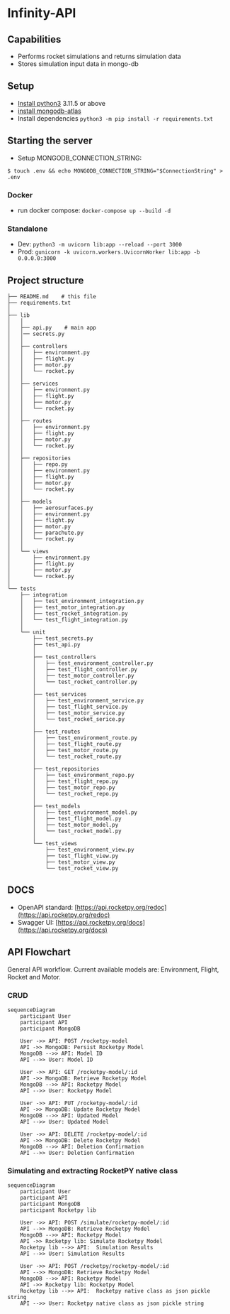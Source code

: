 # Infinity-API

## Capabilities
- Performs rocket simulations and returns simulation data
- Stores simulation input data in mongo-db

## Setup
- [Install python3](https://www.python.org/downloads/) 3.11.5 or above
- [install mongodb-atlas](https://www.mongodb.com/try/download/community)
- Install dependencies `python3 -m pip install -r requirements.txt`

## Starting the server
- Setup MONGODB_CONNECTION_STRING:
```
$ touch .env && echo MONGODB_CONNECTION_STRING="$ConnectionString" > .env
```

### Docker
- run docker compose: `docker-compose up --build -d`

### Standalone 
- Dev: `python3 -m uvicorn lib:app --reload --port 3000`
- Prod: `gunicorn -k uvicorn.workers.UvicornWorker lib:app -b 0.0.0.0:3000`

## Project structure
```
├── README.md    # this file
├── requirements.txt
│   
├── lib
│   │   
│   ├── api.py    # main app
│   │── secrets.py
│   │   
│   ├── controllers
│   │   ├── environment.py
│   │   ├── flight.py
│   │   ├── motor.py
│   │   └── rocket.py
│   │   
│   ├── services 
│   │   ├── environment.py
│   │   ├── flight.py
│   │   ├── motor.py
│   │   └── rocket.py
│   │   
│   ├── routes 
│   │   ├── environment.py
│   │   ├── flight.py
│   │   ├── motor.py
│   │   └── rocket.py
│   │   
│   ├── repositories
│   │   ├── repo.py
│   │   ├── environment.py
│   │   ├── flight.py
│   │   ├── motor.py
│   │   └── rocket.py
│   │   
│   ├── models
│   │   ├── aerosurfaces.py
│   │   ├── environment.py
│   │   ├── flight.py
│   │   ├── motor.py
│   │   ├── parachute.py
│   │   └── rocket.py
│   │   
│   └── views
│       ├── environment.py
│       ├── flight.py
│       ├── motor.py
│       └── rocket.py
│   
└── tests
    ├── integration 
    │   ├── test_environment_integration.py
    │   ├── test_motor_integration.py
    │   ├── test_rocket_integration.py
    │   └── test_flight_integration.py
    │   
    └── unit
        ├── test_secrets.py
        ├── test_api.py
        │   
        ├── test_controllers
        │   ├── test_environment_controller.py
        │   ├── test_flight_controller.py
        │   ├── test_motor_controller.py
        │   └── test_rocket_controller.py
        │   
        ├── test_services
        │   ├── test_environment_service.py
        │   ├── test_flight_service.py
        │   ├── test_motor_service.py
        │   └── test_rocket_serice.py
        │
        ├── test_routes
        │   ├── test_environment_route.py
        │   ├── test_flight_route.py
        │   ├── test_motor_route.py
        │   └── test_rocket_route.py
        │
        ├── test_repositories
        │   ├── test_environment_repo.py
        │   ├── test_flight_repo.py
        │   ├── test_motor_repo.py
        │   └── test_rocket_repo.py
        │
        ├── test_models
        │   ├── test_environment_model.py
        │   ├── test_flight_model.py
        │   ├── test_motor_model.py
        │   └── test_rocket_model.py
        │   
        └── test_views
            ├── test_environment_view.py
            ├── test_flight_view.py
            ├── test_motor_view.py
            └── test_rocket_view.py
```

## DOCS
- OpenAPI standard: [https://api.rocketpy.org/redoc](https://api.rocketpy.org/redoc)
- Swagger UI: [https://api.rocketpy.org/docs](https://api.rocketpy.org/docs)

## API Flowchart
General API workflow. Current available models are: Environment, Flight, Rocket and Motor.

### CRUD
```mermaid
sequenceDiagram
    participant User
    participant API
    participant MongoDB

    User ->> API: POST /rocketpy-model    
    API ->> MongoDB: Persist Rocketpy Model
    MongoDB -->> API: Model ID
    API -->> User: Model ID

    User ->> API: GET /rocketpy-model/:id
    API ->> MongoDB: Retrieve Rocketpy Model
    MongoDB -->> API: Rocketpy Model
    API -->> User: Rocketpy Model

    User ->> API: PUT /rocketpy-model/:id
    API ->> MongoDB: Update Rocketpy Model
    MongoDB -->> API: Updated Model
    API -->> User: Updated Model

    User ->> API: DELETE /rocketpy-model/:id
    API ->> MongoDB: Delete Rocketpy Model
    MongoDB -->> API: Deletion Confirmation
    API -->> User: Deletion Confirmation

```

### Simulating and extracting RocketPY native class 
```mermaid
sequenceDiagram
    participant User
    participant API
    participant MongoDB
    participant Rocketpy lib

    User ->> API: POST /simulate/rocketpy-model/:id
    API -->> MongoDB: Retrieve Rocketpy Model
    MongoDB -->> API: Rocketpy Model
    API ->> Rocketpy lib: Simulate Rocketpy Model
    Rocketpy lib -->> API:  Simulation Results
    API -->> User: Simulation Results

    User ->> API: POST /rocketpy/rocketpy-model/:id
    API -->> MongoDB: Retrieve Rocketpy Model
    MongoDB -->> API: Rocketpy Model
    API ->> Rocketpy lib: Rocketpy Model
    Rocketpy lib -->> API:  Rocketpy native class as json pickle string
    API -->> User: Rocketpy native class as json pickle string
```
